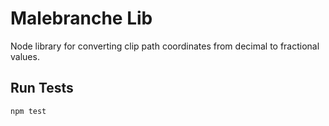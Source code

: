 # Malebranche Lib

Node library for converting clip path coordinates from decimal to fractional values.

## Run Tests

```
npm test
```
